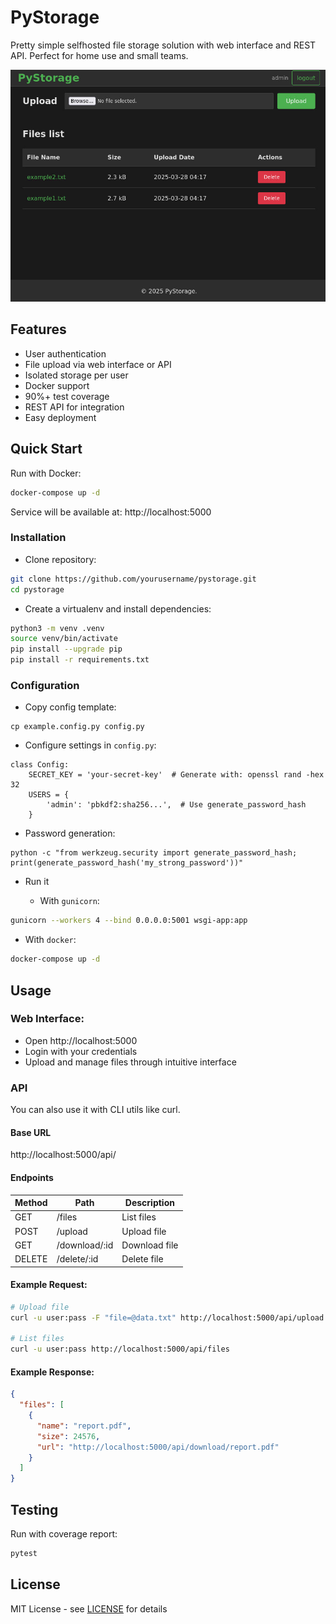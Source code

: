 # PyStorage

Pretty simple selfhosted file storage solution with web interface and REST API.
Perfect for home use and small teams.

![Interface](screenshot.jpg)

## Features

- User authentication
- File upload via web interface or API
- Isolated storage per user
- Docker support
- 90%+ test coverage
- REST API for integration
- Easy deployment

## Quick Start

Run with Docker:

```sh
docker-compose up -d
```

Service will be available at: http://localhost:5000

### Installation

- Clone repository:

```sh
git clone https://github.com/yourusername/pystorage.git
cd pystorage
```

- Create a virtualenv and install dependencies:

```sh
python3 -m venv .venv
source venv/bin/activate
pip install --upgrade pip
pip install -r requirements.txt
```

### Configuration

- Copy config template:

```
cp example.config.py config.py
```

- Configure settings in `config.py`:

```
class Config:
    SECRET_KEY = 'your-secret-key'  # Generate with: openssl rand -hex 32
    USERS = {
        'admin': 'pbkdf2:sha256...',  # Use generate_password_hash
    }
```

  -  Password generation:

```
python -c "from werkzeug.security import generate_password_hash; print(generate_password_hash('my_strong_password'))"
```

- Run it

  - With `gunicorn`:

```sh
gunicorn --workers 4 --bind 0.0.0.0:5001 wsgi-app:app
```

  - With `docker`:

```sh
docker-compose up -d
```

## Usage

### Web Interface:

- Open http://localhost:5000
- Login with your credentials
- Upload and manage files through intuitive interface

### API

You can also use it with CLI utils like curl.

#### Base URL

http://localhost:5000/api/


#### Endpoints

| Method | Path           | Description   |
| ------ | ------------- | ------------- |
| GET    | /files         | List files    |
| POST   | /upload        | Upload file   |
| GET    | /download/:id | Download file |
| DELETE | /delete/:id   | Delete file   |

#### Example Request:

```sh
# Upload file
curl -u user:pass -F "file=@data.txt" http://localhost:5000/api/upload

# List files
curl -u user:pass http://localhost:5000/api/files
```

#### Example Response:

```json
{
  "files": [
    {
      "name": "report.pdf",
      "size": 24576,
      "url": "http://localhost:5000/api/download/report.pdf"
    }
  ]
}
```

## Testing

Run with coverage report:

```sh
pytest
```

## License

MIT License - see [LICENSE](LICENSE) for details
